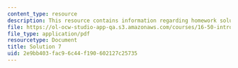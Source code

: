 ```yaml
---
content_type: resource
description: This resource contains information regarding homework solution 7.
file: https://ol-ocw-studio-app-qa.s3.amazonaws.com/courses/16-50-introduction-to-propulsion-systems-spring-2012/2e9bb403fac96c44f190602127c25735_MIT16_50S12_sol7.pdf
file_type: application/pdf
resourcetype: Document
title: Solution 7
uid: 2e9bb403-fac9-6c44-f190-602127c25735
---
```

